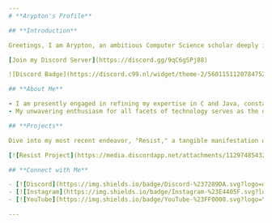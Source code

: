 ```yaml
---
# **Arypton's Profile**

## **Introduction**

Greetings, I am Arypton, an ambitious Computer Science scholar deeply immersed in the world of technology and programming. Welcome to my Discord profile.

[Join my Discord Server](https://discord.gg/9qC6gSPj88)

![Discord Badge](https://discord.c99.nl/widget/theme-2/560115112078475266.png)

## **About Me**

- I am presently engaged in refining my expertise in C and Java, constantly pushing my boundaries in pursuit of excellence.
- My unwavering enthusiasm for all facets of technology serves as the driving force behind my relentless quest for knowledge and innovative solutions.

## **Projects**

Dive into my most recent endeavor, "Resist," a tangible manifestation of my unwavering commitment and creative prowess.

[![Resist Project](https://media.discordapp.net/attachments/1129748543222059029/1169237406067736627/image.png?ex=6554ac30&is=65423730&hm=af714b0e1f66681e0fa63002adb62b72b9733733dc50c81de3cbad074fc83bc7&=&width=1440&height=178)](https://discord.gg/9qC6gSPj88)

## **Connect with Me**

- [![Discord](https://img.shields.io/badge/Discord-%237289DA.svg?logo=discord&logoColor=white)](https://discord.com/users/560115112078475266)
- [![Instagram](https://img.shields.io/badge/Instagram-%23E4405F.svg?logo=Instagram&logoColor=white)](https://instagram.com/ig_arypton)
- [![YouTube](https://img.shields.io/badge/YouTube-%23FF0000.svg?logo=YouTube&logoColor=white)](https://www.youtube.com/@arypton.)

---
```

